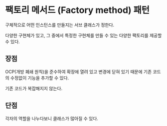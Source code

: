 # 팩토리 메서드 (Factory method) 패턴

구체적으로 어떤 인스턴스를 만들지는 서브 클래스가 정한다.

다양한 구현체가 있고, 그 중에서 특정한 구현체를 만들 수 있는 다양한 팩토리를 제공할 수 있다.

## 장점

OCP(개방 폐쇄 원칙)을 준수하여 확장에 열려 있고 변경에 닫혀 있기 때문에 기존 코드의 수정없이 기능을 추가할 수 있다.

기존 코드가 복잡해지지 않는다.

## 단점

각자의 역할을 나누다보니 클래스가 많아질 수 있다.